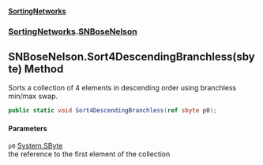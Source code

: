 #### [SortingNetworks](./index.md 'index')
### [SortingNetworks](./SortingNetworks.md 'SortingNetworks').[SNBoseNelson](./SortingNetworks-SNBoseNelson.md 'SortingNetworks.SNBoseNelson')
## SNBoseNelson.Sort4DescendingBranchless(sbyte) Method
Sorts a collection of 4 elements in descending order using branchless min/max swap.  
```csharp
public static void Sort4DescendingBranchless(ref sbyte p0);
```
#### Parameters
<a name='SortingNetworks-SNBoseNelson-Sort4DescendingBranchless(sbyte)-p0'></a>
`p0` [System.SByte](https://docs.microsoft.com/en-us/dotnet/api/System.SByte 'System.SByte')  
the reference to the first element of the collection  
  
